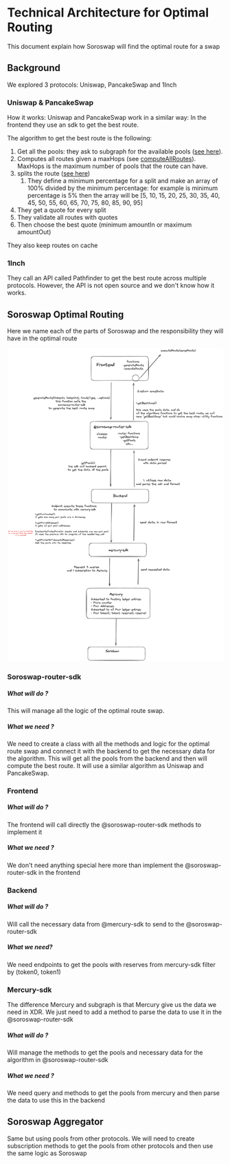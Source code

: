 # Technical Architecture for Optimal Routing

This document explain how Soroswap will find the optimal route for a swap

## Background

We explored 3 protocols: Uniswap, PancakeSwap and 1Inch

### Uniswap & PancakeSwap

How it works:
Uniswap and PancakeSwap work in a similar way: In the frontend they use an sdk to get the best route.

The algorithm to get the best route is the following:

1. Get all the pools: they ask to subgraph for the available pools ([see here](https://github.com/Uniswap/smart-order-router/blob/9dda6a965e7f5c0e48efa8214363a660ed034350/src/providers/v2/subgraph-provider.ts#L78)).
2. Computes all routes given a maxHops (see [computeAllRoutes](https://github.com/Uniswap/smart-order-router/blob/9dda6a965e7f5c0e48efa8214363a660ed034350/src/routers/alpha-router/functions/compute-all-routes.ts#L67)). MaxHops is the maximum number of pools that the route can have.
3. splits the route ([see here](https://github.com/Uniswap/smart-order-router/blob/main/src/routers/alpha-router/functions/best-swap-route.ts#L146))
   1. They define a minimum percentage for a split and make an array of 100% divided by the minimum percentage: for example is minimum percentage is 5% then the array will be [5, 10, 15, 20, 25, 30, 35, 40, 45, 50, 55, 60, 65, 70, 75, 80, 85, 90, 95]
4. They get a quote for every split
5. They validate all routes with quotes
6. Then choose the best quote (minimum amountIn or maximum amountOut)

They also keep routes on cache

### 1Inch

They call an API called Pathfinder to get the best route across multiple protocols. However, the API is not open source and we don't know how it works.

## Soroswap Optimal Routing

Here we name each of the parts of Soroswap and the responsibility they will have in the optimal route

![](images/draw.png)

### Soroswap-router-sdk

##### What will do ?

This will manage all the logic of the optimal route swap.

##### What we need ?

We need to create a class with all the methods and logic for the optimal route swap and connect it with the backend to get the necessary data for the algorithm.
This will get all the pools from the backend and then will compute the best route. It will use a similar algorithm as Uniswap and PancakeSwap.

### Frontend

##### What will do ?

The frontend will call directly the @soroswap-router-sdk methods to implement it

##### What we need ?

We don't need anything special here more than implement the @soroswap-router-sdk in the frontend

### Backend

##### What will do ?

Will call the necessary data from @mercury-sdk to send to the @soroswap-router-sdk

##### What we need?

We need endpoints to get the pools with reserves from mercury-sdk filter by (token0, token1)

### Mercury-sdk

The difference Mercury and subgraph is that Mercury give us the data we need in XDR. We just need to add a method to parse the data to use it in the @soroswap-router-sdk

##### What will do ?

Will manage the methods to get the pools and necessary data for the algorithm in @soroswap-router-sdk

##### What we need ?

We need query and methods to get the pools from mercury and then parse the data to use this in the backend

## Soroswap Aggregator

Same but using pools from other protocols. We will need to create subscription methods to get the pools from other protocols and then use the same logic as Soroswap
